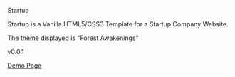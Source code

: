 Startup

Startup is a Vanilla HTML5/CSS3 Template for a Startup Company Website.

The theme displayed is "Forest Awakenings"

v0.0.1

<a href="https://jbratcher.github.io/startup_template/" target="_blank">Demo Page</a>




